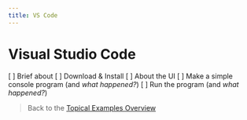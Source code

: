 ```yaml
---
title: VS Code
---
```

# Visual Studio Code

[ ] Brief about
[ ] Download & Install
[ ] About the UI
[ ] Make a simple console program (and *what happened?*)
[ ] Run the program (and *what happened?*)

> Back to the [Topical Examples Overview](ReadMe.md)
